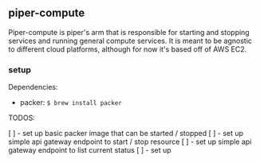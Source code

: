 ## piper-compute

Piper-compute is piper's arm that is responsible for starting and stopping
services and running general compute services. It is meant to be agnostic to
different cloud platforms, although for now it's based off of AWS EC2.


### setup

Dependencies:
- packer: `$ brew install packer`


TODOS:

[ ] - set up basic packer image that can be started / stopped
[ ] - set up simple api gateway endpoint to start / stop resource
[ ] - set up simple api gateway endpoint to list current status
[ ] - set up 
